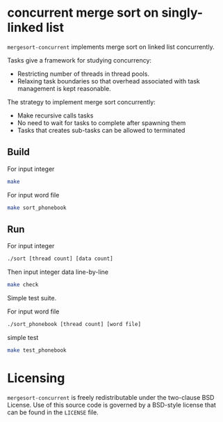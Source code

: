 # concurrent merge sort on singly-linked list

`mergesort-concurrent` implements merge sort on linked list concurrently.

Tasks give a framework for studying concurrency:

* Restricting number of threads in thread pools.
* Relaxing task boundaries so that overhead associated with task management
  is kept reasonable.

The strategy to implement merge sort concurrently:

* Make recursive calls tasks
* No need to wait for tasks to complete after spawning them
* Tasks that creates sub-tasks can be allowed to terminated

## Build
For input integer 
```bash
make
```

For input word file
```bash
make sort_phonebook
```

## Run
For input integer
```bash
./sort [thread count] [data count]
```
Then input integer data line-by-line
```bash
make check
```
Simple test suite.

For input word file
```bash
./sort_phonebook [thread count] [word file]
```
simple test
```bash
make test_phonebook
```

# Licensing
`mergesort-concurrent` is freely redistributable under the two-clause BSD
License. Use of this source code is governed by a BSD-style license that can
be found in the `LICENSE` file.
